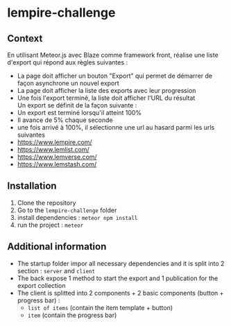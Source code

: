# lempire-challenge

## Context

En utilisant Meteor.js avec Blaze comme framework front, réalise une liste d'export qui répond aux règles suivantes :

- La page doit afficher un bouton "Export" qui permet de démarrer de façon asynchrone un nouvel export
- La page doit afficher la liste des exports avec leur progression
- Une fois l'export terminé, la liste doit afficher l'URL du résultat Un export se définit de la façon suivante :
- Un export est terminé lorsqu'il atteint 100%
- Il avance de 5% chaque seconde
- une fois arrivé à 100%, il sélectionne une url au hasard parmi les urls suivantes
- https://www.lempire.com/
- https://www.lemlist.com/
- https://www.lemverse.com/
- https://www.lemstash.com/

## Installation

1. Clone the repository
2. Go to the `lempire-challenge` folder
3. install dependencies : `meteor npm install`
4. run the project : `meteor`

## Additional information

- The startup folder impor all necessary dependencies and it is split into 2 section : `server` and `client`
- The back expose 1 method to start the export and 1 publication for the export collection
- The client is splitted into 2 components + 2 basic components (button + progress bar) :
  - `list of items` (contain the item template + button)
  - `item` (contain the progress bar)
